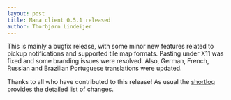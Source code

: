 ```yaml
---
layout: post
title: Mana client 0.5.1 released
author: Thorbjørn Lindeijer
---
```


This is mainly a bugfix release, with some minor new features related
to pickup notifications and supported tile map formats. Pasting under X11
was fixed and some branding issues were resolved. Also, German, French,
Russian and Brazilian Portuguese translations were updated.

Thanks to all who have contributed to this release! As usual the <a
href="http://manasource.org/files/mana-0.5.1-shortlog.txt">shortlog</a>
provides the detailed list of changes.
